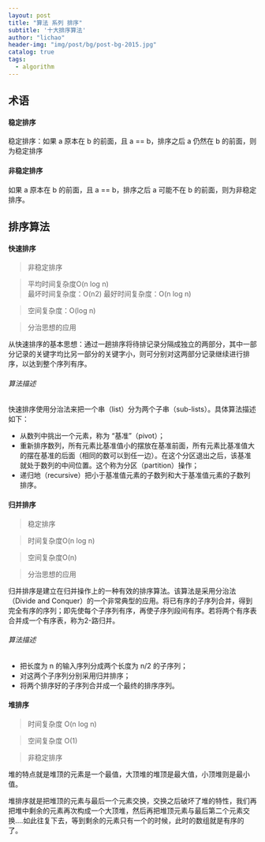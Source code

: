 ```yaml
---
layout: post
title: "算法 系列 排序"
subtitle: '十大排序算法'
author: "lichao"
header-img: "img/post/bg/post-bg-2015.jpg"
catalog: true
tags:
  - algorithm
---
```


## 术语
#### 稳定排序
稳定排序：如果 a 原本在 b 的前面，且 a == b，排序之后 a 仍然在 b 的前面，则为稳定排序
#### 非稳定排序
如果 a 原本在 b 的前面，且 a == b，排序之后 a 可能不在 b 的前面，则为非稳定排序。

## 排序算法
#### 快速排序
> 非稳定排序

> 平均时间复杂度O(n log n)  
最坏时间复杂度：O(n2) 
最好时间复杂度：O(n log n)

> 空间复杂度：O(log n)

> 分治思想的应用

从快速排序的基本思想：通过一趟排序将待排记录分隔成独立的两部分，其中一部分记录的关键字均比另一部分的关键字小，则可分别对这两部分记录继续进行排序，以达到整个序列有序。

###### 算法描述
快速排序使用分治法来把一个串（list）分为两个子串（sub-lists）。具体算法描述如下：

* 从数列中挑出一个元素，称为 “基准”（pivot）；
* 重新排序数列，所有元素比基准值小的摆放在基准前面，所有元素比基准值大的摆在基准的后面（相同的数可以到任一边）。在这个分区退出之后，该基准就处于数列的中间位置。这个称为分区（partition）操作；
* 递归地（recursive）把小于基准值元素的子数列和大于基准值元素的子数列排序。

#### 归并排序
> 稳定排序

> 时间复杂度O(n log n)  

> 空间复杂度O(n) 

> 分治思想的应用


归并排序是建立在归并操作上的一种有效的排序算法。该算法是采用分治法（Divide and Conquer）的一个非常典型的应用。将已有序的子序列合并，得到完全有序的序列；即先使每个子序列有序，再使子序列段间有序。若将两个有序表合并成一个有序表，称为2-路归并。 

###### 算法描述
* 把长度为 n 的输入序列分成两个长度为 n/2 的子序列；
* 对这两个子序列分别采用归并排序；
* 将两个排序好的子序列合并成一个最终的排序序列。

#### 堆排序

> 时间复杂度 O(n log n)

> 空间复杂度 O(1)

> 非稳定排序

堆的特点就是堆顶的元素是一个最值，大顶堆的堆顶是最大值，小顶堆则是最小值。

堆排序就是把堆顶的元素与最后一个元素交换，交换之后破坏了堆的特性，我们再把堆中剩余的元素再次构成一个大顶堆，然后再把堆顶元素与最后第二个元素交换....如此往复下去，等到剩余的元素只有一个的时候，此时的数组就是有序的了。